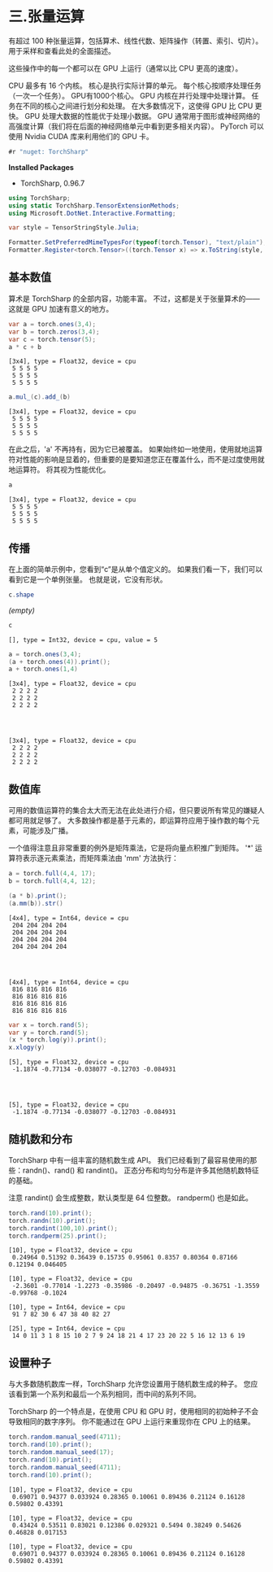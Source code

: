 # **三.张量运算**

有超过 100 种张量运算，包括算术、线性代数、矩阵操作（转置、索引、切片）。 用于采样和查看此处的全面描述。

这些操作中的每一个都可以在 GPU 上运行（通常以比 CPU 更高的速度）。

CPU 最多有 16 个内核。 核心是执行实际计算的单元。 每个核心按顺序处理任务（一次一个任务）。
GPU有1000个核心。 GPU 内核在并行处理中处理计算。 任务在不同的核心之间进行划分和处理。 在大多数情况下，这使得 GPU 比 CPU 更快。 GPU 处理大数据的性能优于处理小数据。 GPU 通常用于图形或神经网络的高强度计算（我们将在后面的神经网络单元中看到更多相关内容）。
PyTorch 可以使用 Nvidia CUDA 库来利用他们的 GPU 卡。


```C#
#r "nuget: TorchSharp"
```


<div><div></div><div></div><div><strong>Installed Packages</strong><ul><li><span>TorchSharp, 0.96.7</span></li></ul></div></div>



```C#
using TorchSharp;
using static TorchSharp.TensorExtensionMethods;
using Microsoft.DotNet.Interactive.Formatting;

var style = TensorStringStyle.Julia;

Formatter.SetPreferredMimeTypesFor(typeof(torch.Tensor), "text/plain");
Formatter.Register<torch.Tensor>((torch.Tensor x) => x.ToString(style, newLine: "\n"));
```

## **基本数值**

算术是 TorchSharp 的全部内容，功能丰富。 不过，这都是关于张量算术的——这就是 GPU 加速有意义的地方。


```C#
var a = torch.ones(3,4);
var b = torch.zeros(3,4);
var c = torch.tensor(5);
a * c + b
```


    [3x4], type = Float32, device = cpu
     5 5 5 5
     5 5 5 5
     5 5 5 5




```C#
a.mul_(c).add_(b)
```


    [3x4], type = Float32, device = cpu
     5 5 5 5
     5 5 5 5
     5 5 5 5



在此之后，'a' 不再持有，因为它已被覆盖。 如果始终如一地使用，使用就地运算符对性能的影响是显着的，但重要的是要知道您正在覆盖什么，而不是过度使用就地运算符。 将其视为性能优化。


```C#
a
```


    [3x4], type = Float32, device = cpu
     5 5 5 5
     5 5 5 5
     5 5 5 5



## **传播**

在上面的简单示例中，您看到“c”是从单个值定义的。 如果我们看一下，我们可以看到它是一个单例张量。 也就是说，它没有形状。


```C#
c.shape
```


<i>(empty)</i>



```C#
c
```


    [], type = Int32, device = cpu, value = 5



```C#
a = torch.ones(3,4);
(a + torch.ones(4)).print();
a + torch.ones(1,4)
```

    [3x4], type = Float32, device = cpu
     2 2 2 2
     2 2 2 2
     2 2 2 2
    



    [3x4], type = Float32, device = cpu
     2 2 2 2
     2 2 2 2
     2 2 2 2



## **数值库**
可用的数值运算符的集合太大而无法在此处进行介绍，但只要说所有常见的嫌疑人都可用就足够了。 大多数操作都是基于元素的，即运算符应用于操作数的每个元素，可能涉及广播。

一个值得注意且非常重要的例外是矩阵乘法，它是将向量点积推广到矩阵。 '*' 运算符表示逐元素乘法，而矩阵乘法由 'mm' 方法执行：


```C#
a = torch.full(4,4, 17);
b = torch.full(4,4, 12);

(a * b).print();
(a.mm(b)).str()
```

    [4x4], type = Int64, device = cpu
     204 204 204 204
     204 204 204 204
     204 204 204 204
     204 204 204 204
    



    [4x4], type = Int64, device = cpu
     816 816 816 816
     816 816 816 816
     816 816 816 816
     816 816 816 816




```C#
var x = torch.rand(5);
var y = torch.rand(5);
(x * torch.log(y)).print();
x.xlogy(y)
```

    [5], type = Float32, device = cpu
     -1.1874 -0.77134 -0.038077 -0.12703 -0.084931
    



    [5], type = Float32, device = cpu
     -1.1874 -0.77134 -0.038077 -0.12703 -0.084931



## **随机数和分布**

TorchSharp 中有一组丰富的随机数生成 API。 我们已经看到了最容易使用的那些：randn()、rand() 和 randint()。 正态分布和均匀分布是许多其他随机数特征的基础。

注意 randint() 会生成整数，默认类型是 64 位整数。 randperm() 也是如此。


```C#
torch.rand(10).print();
torch.randn(10).print();
torch.randint(100,10).print();
torch.randperm(25).print();

```

    [10], type = Float32, device = cpu
     0.24964 0.51392 0.36439 0.15735 0.95061 0.8357 0.80364 0.87166 0.12194 0.046405
    
    [10], type = Float32, device = cpu
     -2.3601 -0.77014 -1.2273 -0.35986 -0.20497 -0.94875 -0.36751 -1.3559 -0.99768 -0.1024
    
    [10], type = Int64, device = cpu
     91 7 82 30 6 47 38 40 82 27
    
    [25], type = Int64, device = cpu
     14 0 11 3 1 8 15 10 2 7 9 24 18 21 4 17 23 20 22 5 16 12 13 6 19
    


## **设置种子**

与大多数随机数库一样，TorchSharp 允许您设置用于随机数生成的种子。 您应该看到第一个系列和最后一个系列相同，而中间的系列不同。

TorchSharp 的一个特点是，在使用 CPU 和 GPU 时，使用相同的初始种子不会导致相同的数字序列。 你不能通过在 GPU 上运行来重现你在 CPU 上的结果。


```C#
torch.random.manual_seed(4711);
torch.rand(10).print();
torch.random.manual_seed(17);
torch.rand(10).print();
torch.random.manual_seed(4711);
torch.rand(10).print();

```

    [10], type = Float32, device = cpu
     0.69071 0.94377 0.033924 0.28365 0.10061 0.89436 0.21124 0.16128 0.59802 0.43391
    
    [10], type = Float32, device = cpu
     0.43424 0.53511 0.83021 0.12386 0.029321 0.5494 0.38249 0.54626 0.46828 0.017153
    
    [10], type = Float32, device = cpu
     0.69071 0.94377 0.033924 0.28365 0.10061 0.89436 0.21124 0.16128 0.59802 0.43391
    

